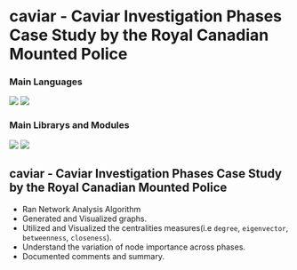 # caviar - Caviar Investigation Phases Case Study by the Royal Canadian Mounted Police
### Main Languages
<p>
<img src="https://img.shields.io/badge/python-3670A0?style=for-the-badge&logo=python&logoColor=ffdd54">
<img src="https://img.shields.io/badge/Markdown-000000?style=for-the-badge&logo=markdown&logoColor=white"></p>

### Main Librarys and Modules
<p><img src="https://img.shields.io/badge/numpy-%23013243.svg?style=for-the-badge&logo=numpy&logoColor=white">
<img src="https://img.shields.io/badge/pandas-%23150458.svg?style=for-the-badge&logo=pandas&logoColor=white">
</p>

## caviar - Caviar Investigation Phases Case Study by the Royal Canadian Mounted Police
-  Ran Network Analysis Algorithm
-  Generated and Visualized graphs.
-  Utilized and Visualized the centralities measures(i.e `degree`, `eigenvector`, `betweenness`, `closeness`).
-  Understand the variation of node importance across phases.
-  Documented comments and summary.
